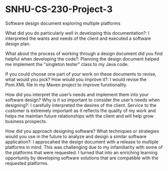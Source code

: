 # SNHU-CS-230-Project-3
Software design document exploring multiple platforms

What did you do particularly well in developing this documentation?:
I interpreted the wants and needs of the client and executed a software design plan.

What about the process of working through a design document did you find helpful when developing the code?:
Planning the design document helped me implement the "singleton tester" class to my Java code.

If you could choose one part of your work on these documents to revise, what would you pick? How would you improve it?:
I would revise the Pom.XML file in my Maven project to improve funstionality.

How did you interpret the user’s needs and implement them into your software design? Why is it so important to consider the user’s needs when designing?:
I carefully interpreted the desires of the client. Service to the customer is extremely important as it reflects the quality of my work and helps me maintian 
future relationships with the client and will help grow business prospects.

How did you approach designing software? What techniques or strategies would you use in the future to analyze and design a similar software application?:
I approcahed the design document with a release to multiple platforms in mind. This was challenging due to my infamiliarity with some of the platforms that 
were requested. I turned that into an enriching learning opportunity by developing software solutions that are compatible with the requested platforms.
